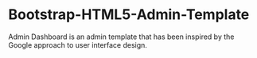 # Bootstrap-HTML5-Admin-Template
Admin Dashboard is an admin template that has been inspired by the Google approach to user interface design.
